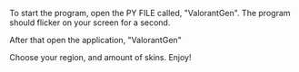To start the program, open the PY FILE called, "ValorantGen". The program should flicker on your screen for a second.

After that open the application, "ValorantGen"

Choose your region, and amount of skins. Enjoy!
